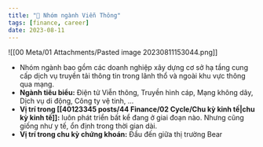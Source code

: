 ```yaml
---
title: "🌱 Nhóm ngành Viễn Thông"
tags: [finance, career]
date: 2023-08-11
---
```


![[00 Meta/01 Attachments/Pasted image 20230811153044.png]]

- Nhóm ngành bao gồm các doanh nghiệp xây dựng cơ sở hạ tầng cung cấp dịch vụ truyền tải thông tin trong lãnh thổ và ngoài khu vực thông qua mạng.
- **Ngành tiêu biểu:** Điện tử Viễn thông, Truyền hình cáp,  Mạng không dây, Dịch vụ di động, Công ty vệ tinh, ...
- **Vị trí trong [[40123345 posts/44 Finance/02 Cycle/Chu kỳ kinh tế|chu kỳ kinh tế]]:** luôn phát triển bất kể đang ở giai đoạn nào. Nhưng cũng giống như y tế, ổn định trong thời gian dài.
- **Vị trí trong chu kỳ chứng khoán:** Đầu đến giữa thị trường Bear
